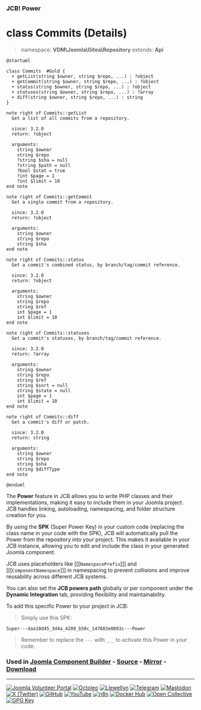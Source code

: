 ### JCB! Power
# class Commits (Details)
> namespace: **VDM\Joomla\Gitea\Repository**
> extends: **Api**

```uml
@startuml

class Commits  #Gold {
  + getList(string $owner, string $repo, ...) : ?object
  + getCommit(string $owner, string $repo, ...) : ?object
  + status(string $owner, string $repo, ...) : ?object
  + statuses(string $owner, string $repo, ...) : ?array
  + diff(string $owner, string $repo, ...) : string
}

note right of Commits::getList
  Get a list of all commits from a repository.

  since: 3.2.0
  return: ?object
  
  arguments:
    string $owner
    string $repo
    ?string $sha = null
    ?string $path = null
    ?bool $stat = true
    ?int $page = 1
    ?int $limit = 10
end note

note right of Commits::getCommit
  Get a single commit from a repository.

  since: 3.2.0
  return: ?object
  
  arguments:
    string $owner
    string $repo
    string $sha
end note

note right of Commits::status
  Get a commit's combined status, by branch/tag/commit reference.

  since: 3.2.0
  return: ?object
  
  arguments:
    string $owner
    string $repo
    string $ref
    int $page = 1
    int $limit = 10
end note

note right of Commits::statuses
  Get a commit's statuses, by branch/tag/commit reference.

  since: 3.2.0
  return: ?array
  
  arguments:
    string $owner
    string $repo
    string $ref
    string $sort = null
    string $state = null
    int $page = 1
    int $limit = 10
end note

note right of Commits::diff
  Get a commit's diff or patch.

  since: 3.2.0
  return: string
  
  arguments:
    string $owner
    string $repo
    string $sha
    string $diffType
end note

@enduml
```

The **Power** feature in JCB allows you to write PHP classes and their implementations,
making it easy to include them in your Joomla project. JCB handles linking, autoloading,
namespacing, and folder structure creation for you.

By using the **SPK** (Super Power Key) in your custom code (replacing the class name
in your code with the SPK), JCB will automatically pull the Power from the repository
into your project. This makes it available in your JCB instance, allowing you to edit
and include the class in your generated Joomla component.

JCB uses placeholders like [[[`NamespacePrefix`]]] and [[[`ComponentNamespace`]]] in
namespacing to prevent collisions and improve reusability across different JCB systems.

You can also set the **JCB powers path** globally or per component under the
**Dynamic Integration** tab, providing flexibility and maintainability.

To add this specific Power to your project in JCB:

> Simply use this SPK:
```
Super---daa18d45_3d4a_4280_b58c_147683e8093c---Power
```
> Remember to replace the `---` with `___` to activate this Power in your code.

### Used in [Joomla Component Builder](https://www.joomlacomponentbuilder.com) - [Source](https://git.vdm.dev/joomla/Component-Builder) - [Mirror](https://github.com/vdm-io/Joomla-Component-Builder) - [Download](https://git.vdm.dev/joomla/pkg-component-builder/releases)

---
[![Joomla Volunteer Portal](https://img.shields.io/badge/-Joomla-gold?logo=joomla)](https://volunteers.joomla.org/joomlers/1396-llewellyn-van-der-merwe "Join Llewellyn on the Joomla Volunteer Portal: Shaping the Future Together!") [![Octoleo](https://img.shields.io/badge/-Octoleo-black?logo=linux)](https://git.vdm.dev/octoleo "--quiet") [![Llewellyn](https://img.shields.io/badge/-Llewellyn-ffffff?logo=gitea)](https://git.vdm.dev/Llewellyn "Collaborate and Innovate with Llewellyn on Git: Building a Better Code Future!") [![Telegram](https://img.shields.io/badge/-Telegram-blue?logo=telegram)](https://t.me/Joomla_component_builder "Join Llewellyn and the Community on Telegram: Building Joomla Components Together!") [![Mastodon](https://img.shields.io/badge/-Mastodon-9e9eec?logo=mastodon)](https://joomla.social/@llewellyn "Connect and Engage with Llewellyn on Joomla Social: Empowering Communities, One Post at a Time!") [![X (Twitter)](https://img.shields.io/badge/-X-black?logo=x)](https://x.com/llewellynvdm "Join the Conversation with Llewellyn on X: Where Ideas Take Flight!") [![GitHub](https://img.shields.io/badge/-GitHub-181717?logo=github)](https://github.com/Llewellynvdm "Build, Innovate, and Thrive with Llewellyn on GitHub: Turning Ideas into Impact!") [![YouTube](https://img.shields.io/badge/-YouTube-ff0000?logo=youtube)](https://www.youtube.com/@OctoYou "Explore, Learn, and Create with Llewellyn on YouTube: Your Gateway to Inspiration!") [![n8n](https://img.shields.io/badge/-n8n-black?logo=n8n)](https://n8n.io/creators/octoleo "Effortless Automation and Impactful Workflows with Llewellyn on n8n!") [![Docker Hub](https://img.shields.io/badge/-Docker-grey?logo=docker)](https://hub.docker.com/u/llewellyn "Llewellyn on Docker: Containerize Your Creativity!") [![Open Collective](https://img.shields.io/badge/-Donate-green?logo=opencollective)](https://opencollective.com/joomla-component-builder "Donate towards JCB: Help Llewellyn financially so he can continue developing this great tool!") [![GPG Key](https://img.shields.io/badge/-GPG-blue?logo=gnupg)](https://git.vdm.dev/Llewellyn/gpg "Unlock Trust and Security with Llewellyn's GPG Key: Your Gateway to Verified Connections!")